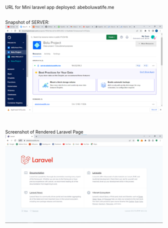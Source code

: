 URL for Mini laravel app deployed: abeboluwatife.me<br/><br/>

Snapshot of SERVER:
![Server](./screenshot__251_.png)<br/><br/><br/>

Screenshot of Rendered Laravel Page 
![LaravelApp](./reallaravelpage.jpg)